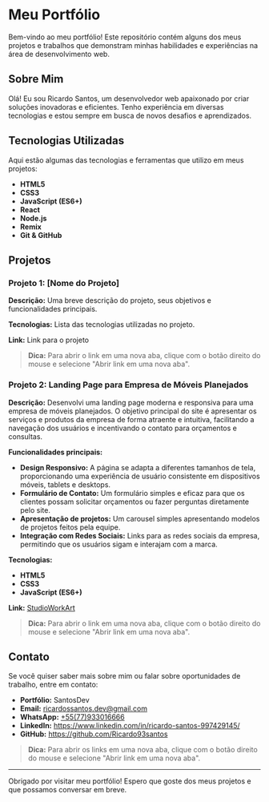 # Meu Portfólio

Bem-vindo ao meu portfólio! Este repositório contém alguns dos meus projetos e trabalhos que demonstram minhas habilidades e experiências na área de desenvolvimento web.

## Sobre Mim

Olá! Eu sou Ricardo Santos, um desenvolvedor web apaixonado por criar soluções inovadoras e eficientes. Tenho experiência em diversas tecnologias e estou sempre em busca de novos desafios e aprendizados.

## Tecnologias Utilizadas

Aqui estão algumas das tecnologias e ferramentas que utilizo em meus projetos:

- **HTML5**
- **CSS3**
- **JavaScript (ES6+)**
- **React**
- **Node.js**
- **Remix**
- **Git & GitHub**

## Projetos

### Projeto 1: [Nome do Projeto]

**Descrição:** Uma breve descrição do projeto, seus objetivos e funcionalidades principais.

**Tecnologias:** Lista das tecnologias utilizadas no projeto.

**Link:** Link para o projeto

> **Dica:** Para abrir o link em uma nova aba, clique com o botão direito do mouse e selecione "Abrir link em uma nova aba".

### Projeto 2: Landing Page para Empresa de Móveis Planejados

**Descrição:** Desenvolvi uma landing page moderna e responsiva para uma empresa de móveis planejados. O objetivo principal do site é apresentar os serviços e produtos da empresa de forma atraente e intuitiva, facilitando a navegação dos usuários e incentivando o contato para orçamentos e consultas.

**Funcionalidades principais:**
- **Design Responsivo:** A página se adapta a diferentes tamanhos de tela, proporcionando uma experiência de usuário consistente em dispositivos móveis, tablets e desktops.
- **Formulário de Contato:** Um formulário simples e eficaz para que os clientes possam solicitar orçamentos ou fazer perguntas diretamente pelo site.
- **Apresentação de projetos:** Um carousel simples apresentando modelos de projetos feitos pela equipe.
- **Integração com Redes Sociais:** Links para as redes sociais da empresa, permitindo que os usuários sigam e interajam com a marca.

**Tecnologias:** 
- **HTML5**
- **CSS3**
- **JavaScript (ES6+)**

**Link:** <a href="https://studioworkart.netlify.app/">StudioWorkArt</a>

> **Dica:** Para abrir o link em uma nova aba, clique com o botão direito do mouse e selecione "Abrir link em uma nova aba".

## Contato

Se você quiser saber mais sobre mim ou falar sobre oportunidades de trabalho, entre em contato:
- **Portfólio:** <a hred="https://santosdev.netlify.app/">SantosDev</a>
- **Email:** ricardossantos.dev@gmail.com
-  **WhatsApp:** <a href="https://wa.me/5577933016666">+55(77)933016666</a>
- **LinkedIn:** https://www.linkedin.com/in/ricardo-santos-997429145/
- **GitHub:** https://github.com/Ricardo93santos

> **Dica:** Para abrir os links em uma nova aba, clique com o botão direito do mouse e selecione "Abrir link em uma nova aba".
---

Obrigado por visitar meu portfólio! Espero que goste dos meus projetos e que possamos conversar em breve.
